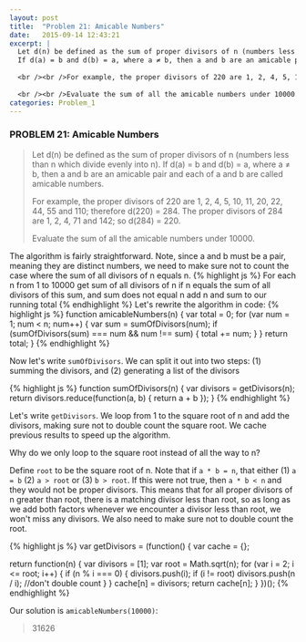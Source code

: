 ```yaml
---
layout: post
title:  "Problem 21: Amicable Numbers"
date:   2015-09-14 12:43:21
excerpt: |
  Let d(n) be defined as the sum of proper divisors of n (numbers less than n which divide evenly into n).
  If d(a) = b and d(b) = a, where a ≠ b, then a and b are an amicable pair and each of a and b are called amicable numbers.
  
  <br /><br />For example, the proper divisors of 220 are 1, 2, 4, 5, 10, 11, 20, 22, 44, 55 and 110; therefore d(220) = 284. The proper divisors of 284 are 1, 2, 4, 71 and 142; so d(284) = 220.
  
  <br /><br />Evaluate the sum of all the amicable numbers under 10000.
categories: Problem_1
---
```

### PROBLEM 21: Amicable Numbers

> Let d(n) be defined as the sum of proper divisors of n (numbers less than n which divide evenly into n).
> If d(a) = b and d(b) = a, where a ≠ b, then a and b are an amicable pair and each of a and b are called amicable numbers.
> 
> For example, the proper divisors of 220 are 1, 2, 4, 5, 10, 11, 20, 22, 44, 55 and 110; therefore d(220) = 284. The proper divisors of 284 are 1, 2, 4, 71 and 142; so d(284) = 220.
> 
> Evaluate the sum of all the amicable numbers under 10000.

The algorithm is fairly straightforward.
Note, since a and b must be a pair, meaning they are distinct numbers, we need to make sure not to count the case where the sum of all divisors of n equals n.
{% highlight js %}
For each n from 1 to 10000
  get sum of all divisors of n
  if n equals the sum of all divisors of this sum, and sum does not equal n
    add n and sum to our running total
{% endhighlight %}
Let's rewrite the algorithm in code:
{% highlight js %}
function amicableNumbers(n) {
  var total = 0;
  for (var num = 1; num < n; num++) {
    var sum = sumOfDivisors(num);
    if (sumOfDivisors(sum) === num && num !== sum) { 
      total += num;
    }
  }
  return total;
}
{% endhighlight %}

Now let's write `sumOfDivisors`. We can split it out into two steps: (1) summing the divisors, and (2) generating a list of the divisors

{% highlight js %}
function sumOfDivisors(n) {
  var divisors = getDivisors(n);
  return divisors.reduce(function(a, b) { return a + b });
}
{% endhighlight %}

Let's write `getDivisors`. We loop from 1 to the square root of n and add the divisors, making sure not to double count the square root.
We cache previous results to speed up the algorithm. 

Why do we only loop to the square root instead of all the way to n?

Define `root` to be the square root of n. Note that if `a * b = n`, that either (1) `a = b` (2) `a > root` or (3) `b > root`. If this were not true, then `a * b < n` and they would not be proper divisors. This means that for all proper divisors of n greater than root, there is a matching divisor less than root, so as long as we add both factors whenever we encounter a divisor less than root, we won't miss any divisors. We also need to make sure not to double count the root.

{% highlight js %}
var getDivisors = (function() {
  var cache = {};

  return function(n) {
    var divisors = [1];
    var root = Math.sqrt(n);
    for (var i = 2; i <= root; i++) {
      if (n % i === 0) {
        divisors.push(i);
        if (i != root) divisors.push(n / i); //don't double count
      }
    }
    cache[n] = divisors;
    return cache[n];
  }
})();
{% endhighlight %}

Our solution is `amicableNumbers(10000)`:

> 31626 


